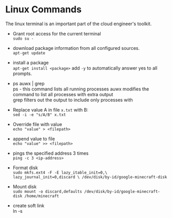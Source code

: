 # Linux Commands

The linux terminal is an important part of the cloud engineer's toolkit.

- Grant root access for the current terminal  
  `sudo su - `

- download package information from all configured sources.  
  `apt-get update`

- install a package  
  `apt-get install <package>`
  add `-y` to automatically answer yes to all prompts.

- ps auwx | grep <process>  
  ps - this command lists all running processes
  auwx modifies the command to list all processes with extra output  
  grep filters out the output to include only processes with <process>

- Replace value A in file `x.txt` with B:  
  `sed -i -e "s/A/B" x.txt `

- Override file with value  
  `echo "value" > <filepath>`

- append value to file  
  `echo "value" >> <filepath>`

- pings the specified address 3 times  
  `ping -c 3 <ip-address> `

- Format disk  
   `sudo mkfs.ext4 -F -E lazy_itable_init=0,\ lazy_journal_init=0,discard \ /dev/disk/by-id/google-minecraft-disk`

- Mount disk  
  `sudo mount -o discard,defaults /dev/disk/by-id/google-minecraft-disk /home/minecraft`

- create soft link  
  ln -s <source> <destination>
